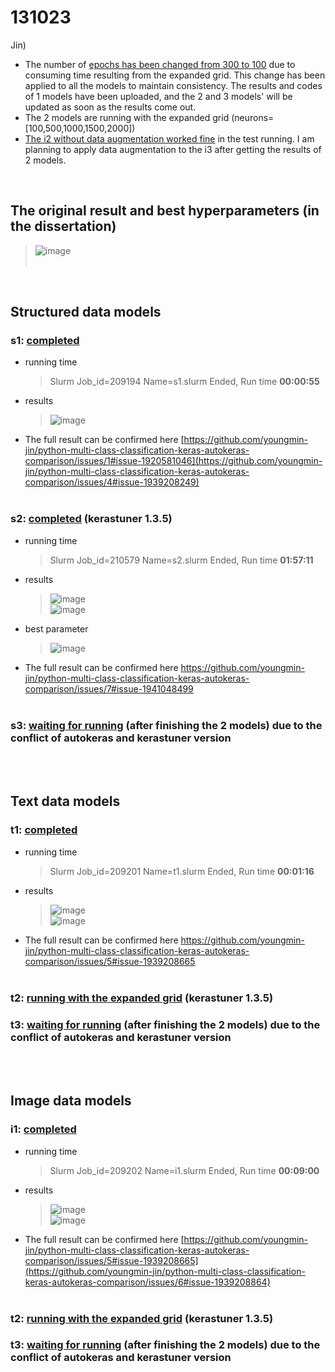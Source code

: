 # 131023
Jin) 
- The number of <ins>epochs has been changed from 300 to 100</ins> due to consuming time resulting from the expanded grid. This change has been applied to all the models to maintain consistency. The results and codes of 1 models have been uploaded, and the 2 and 3 models' will be updated as soon as the results come out.
- The 2 models are running with the expanded grid (neurons=[100,500,1000,1500,2000])
- <ins>The i2 without data augmentation worked fine</ins> in the test running. I am planning to apply data augmentation to the i3 after getting the results of 2 models.

<br/>

## The original result and best hyperparameters (in the dissertation)<br/>
  > ![image](https://github.com/youngmin-jin/python-multi-class-classification-keras-autokeras-comparison/assets/135728064/5f88408a-13fc-4942-9130-14bc750f3313) <br/><br/>
<br/>

## Structured data models
### s1: <ins>completed</ins>
  - running time
    > Slurm Job_id=209194 Name=s1.slurm Ended, Run time **00:00:55**

  - results
    > ![image](https://github.com/youngmin-jin/python-multi-class-classification-keras-autokeras-comparison/assets/135728064/0ea1b0c2-8c16-41da-9b60-ac38c910970d) <br/>

  - The full result can be confirmed here [https://github.com/youngmin-jin/python-multi-class-classification-keras-autokeras-comparison/issues/1#issue-1920581046](https://github.com/youngmin-jin/python-multi-class-classification-keras-autokeras-comparison/issues/4#issue-1939208249) <br/><br/>

### s2: <ins>completed</ins> (kerastuner 1.3.5)
  - running time
    >  Slurm Job_id=210579 Name=s2.slurm Ended, Run time **01:57:11**
  - results
    > ![image](https://github.com/youngmin-jin/python-multi-class-classification-keras-autokeras-comparison/assets/135728064/3452e887-516f-4e9d-92d1-5a41785ce61d) <br/>
    > ![image](https://github.com/youngmin-jin/python-multi-class-classification-keras-autokeras-comparison/assets/135728064/a908f2ed-3dc0-4bf4-ab30-65fef5f30de1) <br/>
  - best parameter
    > ![image](https://github.com/youngmin-jin/python-multi-class-classification-keras-autokeras-comparison/assets/135728064/f7ac3e08-7fda-4e21-927c-882dac2276b0)
  - The full result can be confirmed here https://github.com/youngmin-jin/python-multi-class-classification-keras-autokeras-comparison/issues/7#issue-1941048499 <br/><br/>

### s3: <ins>waiting for running</ins> (after finishing the 2 models) due to the conflict of autokeras and kerastuner version

<br/><br/>

## Text data models
### t1: <ins>completed</ins>
  - running time
    >  Slurm Job_id=209201 Name=t1.slurm Ended, Run time **00:01:16**

  - results
    > ![image](https://github.com/youngmin-jin/python-multi-class-classification-keras-autokeras-comparison/assets/135728064/605d153d-d189-44e1-92d3-e844a509aa7a) <br/>
    > ![image](https://github.com/youngmin-jin/python-multi-class-classification-keras-autokeras-comparison/assets/135728064/ed7b85e9-faf2-42e6-b87a-bea1382283ee) <br/>

  - The full result can be confirmed here https://github.com/youngmin-jin/python-multi-class-classification-keras-autokeras-comparison/issues/5#issue-1939208665 <br/><br/>

### t2: <ins>running with the expanded grid</ins> (kerastuner 1.3.5)
### t3: <ins>waiting for running</ins> (after finishing the 2 models) due to the conflict of autokeras and kerastuner version

<br/><br/>

## Image data models
### i1: <ins>completed</ins>
  - running time
    >  Slurm Job_id=209202 Name=i1.slurm Ended, Run time **00:09:00**

  - results
    > ![image](https://github.com/youngmin-jin/python-multi-class-classification-keras-autokeras-comparison/assets/135728064/60564f5c-98f7-4146-a36f-3bdcae9cf50a) <br/>
    > ![image](https://github.com/youngmin-jin/python-multi-class-classification-keras-autokeras-comparison/assets/135728064/623c71b0-d184-439c-8908-875c06f1b9ac) <br/>

  - The full result can be confirmed here [https://github.com/youngmin-jin/python-multi-class-classification-keras-autokeras-comparison/issues/5#issue-1939208665](https://github.com/youngmin-jin/python-multi-class-classification-keras-autokeras-comparison/issues/6#issue-1939208864) <br/><br/>

### t2: <ins>running with the expanded grid</ins> (kerastuner 1.3.5)
### t3: <ins>waiting for running</ins> (after finishing the 2 models) due to the conflict of autokeras and kerastuner version
